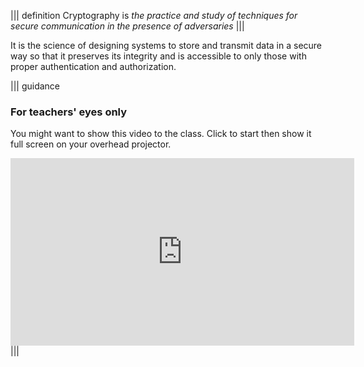 ||| definition 
 Cryptography is *the practice and study of techniques for secure communication in the presence of adversaries* 
|||

It is the science of designing systems to store and transmit data in a secure way so that it preserves its integrity and is accessible to only those with proper authentication and authorization.

||| guidance
### For teachers' eyes only
You might want to show this video to the class. Click to start then show it full screen on your overhead projector.

<iframe width="550" height="300" src="https://www.youtube.com/embed/-yFZGF8FHSg" frameborder="0" allowfullscreen></iframe>
|||